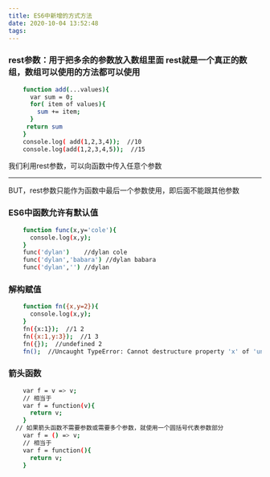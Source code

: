 ```yaml
---
title: ES6中新增的方式方法
date: 2020-10-04 13:52:48
tags:
---
```

### rest参数：用于把多余的参数放入数组里面 rest就是一个真正的数组，数组可以使用的方法都可以使用

``` bash 
    function add(...values){
      var sum = 0;
      for( item of values){
        sum += item;
      }
     return sum
    }
    console.log( add(1,2,3,4));  //10
    console.log(add(1,2,3,4,5));  //15
```
我们利用rest参数，可以向函数中传入任意个参数
***
BUT，rest参数只能作为函数中最后一个参数使用，即后面不能跟其他参数

### ES6中函数允许有默认值
``` bash 
    function func(x,y='cole'){
      console.log(x,y);
    }
    func('dylan')    //dylan cole
    func('dylan','babara') //dylan babara
    func('dylan','') //dylan
```
### 解构赋值
``` bash 
    function fn({x,y=2}){
      console.log(x,y);
    }
    fn({x:1});  //1 2
    fn({x:1,y:3});  //1 3
    fn({});  //undefined 2
    fn();  //Uncaught TypeError: Cannot destructure property 'x' of 'undefined' as it is undefined.
```

### 箭头函数
``` bash
    var f = v => v;
    // 相当于
    var f = function(v){
      return v;
    }
  // 如果箭头函数不需要参数或需要多个参数，就使用一个圆括号代表参数部分
    var f = () => v;
    // 相当于
    var f = function(){
      return v;
    }
```    
    
    
